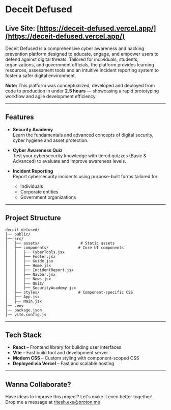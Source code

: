 # Deceit Defused

## **Live Site:** [https://deceit-defused.vercel.app/](https://deceit-defused.vercel.app/)

Deceit Defused is a comprehensive cyber awareness and hacking prevention platform designed to educate, engage, and empower users to defend against digital threats. Tailored for individuals, students, organizations, and government officials, the platform provides learning resources, assessment tools and an intuitive incident reporting system to foster a safer digital environment.

**Note:** This platform was conceptualized, developed and deployed from code to production in under **2.5 hours** — showcasing a rapid prototyping workflow and agile development efficiency.

---

##  Features

- **Security Academy**  
  Learn the fundamentals and advanced concepts of digital security, cyber hygiene and asset protection.

- **Cyber Awareness Quiz**  
  Test your cybersecurity knowledge with tiered quizzes (Basic & Advanced) to evaluate and improve awareness levels.

- **Incident Reporting**  
  Report cybersecurity incidents using purpose-built forms tailored for:
  - Individuals
  - Corporate entities
  - Government organizations


---

##  Project Structure

```
deceit-defused/
│── public/
│── src/
│   ├── assets/                  # Static assets
│   ├── components/             # Core UI components
│   │   ├── CyberTools.jsx
│   │   ├── Footer.jsx
│   │   ├── Guide.jsx
│   │   ├── Home.jsx
│   │   ├── IncidentReport.jsx
│   │   ├── Navbar.jsx
│   │   ├── News.jsx
│   │   ├── Quiz/
│   │   ├── SecurityAcademy.jsx
│   ├── styles/                 # Component-specific CSS
│   ├── App.jsx
│   ├── Main.jsx
│── .env
│── package.json
│── vite.config.js
```

---

##  Tech Stack

- **React** – Frontend library for building user interfaces
- **Vite** – Fast build tool and development server
- **Modern CSS** – Custom styling with component-scoped CSS
- **Deployed via Vercel** – Fast and scalable hosting

---

## Wanna Collaborate?
Have ideas to improve this project? Let's make it even better together!     
Drop me a message at ritesh.exe@proton.me 


